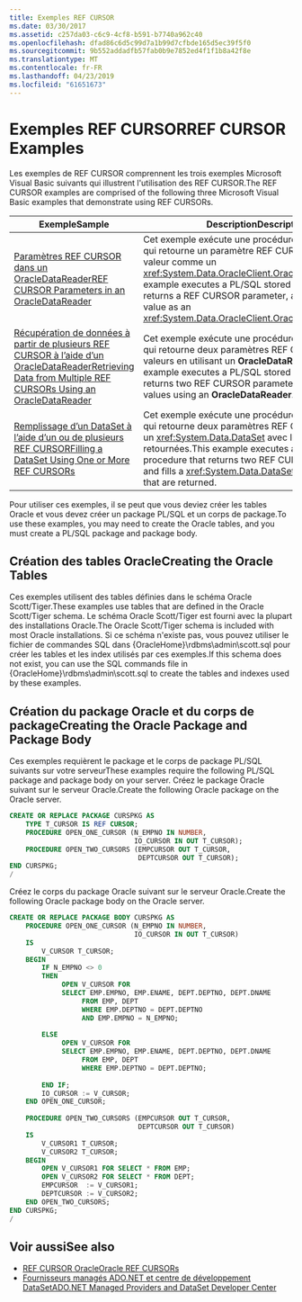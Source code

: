```yaml
---
title: Exemples REF CURSOR
ms.date: 03/30/2017
ms.assetid: c257da03-c6c9-4cf8-b591-b7740a962c40
ms.openlocfilehash: dfad86c6d5c99d7a1b99d7cfbde165d5ec39f5f0
ms.sourcegitcommit: 9b552addadfb57fab0b9e7852ed4f1f1b8a42f8e
ms.translationtype: MT
ms.contentlocale: fr-FR
ms.lasthandoff: 04/23/2019
ms.locfileid: "61651673"
---
```

# <a name="ref-cursor-examples"></a><span data-ttu-id="ac0a0-102">Exemples REF CURSOR</span><span class="sxs-lookup"><span data-stu-id="ac0a0-102">REF CURSOR Examples</span></span>
<span data-ttu-id="ac0a0-103">Les exemples de REF CURSOR comprennent les trois exemples Microsoft Visual Basic suivants qui illustrent l'utilisation des REF CURSOR.</span><span class="sxs-lookup"><span data-stu-id="ac0a0-103">The REF CURSOR examples are comprised of the following three Microsoft Visual Basic examples that demonstrate using REF CURSORs.</span></span>  
  
|<span data-ttu-id="ac0a0-104">Exemple</span><span class="sxs-lookup"><span data-stu-id="ac0a0-104">Sample</span></span>|<span data-ttu-id="ac0a0-105">Description</span><span class="sxs-lookup"><span data-stu-id="ac0a0-105">Description</span></span>|  
|------------|-----------------|  
|[<span data-ttu-id="ac0a0-106">Paramètres REF CURSOR dans un OracleDataReader</span><span class="sxs-lookup"><span data-stu-id="ac0a0-106">REF CURSOR Parameters in an OracleDataReader</span></span>](../../../../docs/framework/data/adonet/ref-cursor-parameters-in-an-oracledatareader.md)|<span data-ttu-id="ac0a0-107">Cet exemple exécute une procédure stockée PL/SQL qui retourne un paramètre REF CURSOR et lit la valeur comme un <xref:System.Data.OracleClient.OracleDataReader>.</span><span class="sxs-lookup"><span data-stu-id="ac0a0-107">This example executes a PL/SQL stored procedure that returns a REF CURSOR parameter, and reads the value as an <xref:System.Data.OracleClient.OracleDataReader>.</span></span>|  
|[<span data-ttu-id="ac0a0-108">Récupération de données à partir de plusieurs REF CURSOR à l’aide d’un OracleDataReader</span><span class="sxs-lookup"><span data-stu-id="ac0a0-108">Retrieving Data from Multiple REF CURSORs Using an OracleDataReader</span></span>](../../../../docs/framework/data/adonet/retrieving-data-from-multiple-ref-cursors.md)|<span data-ttu-id="ac0a0-109">Cet exemple exécute une procédure stockée PL/SQL qui retourne deux paramètres REF CURSOR et lit les valeurs en utilisant un **OracleDataReader**.</span><span class="sxs-lookup"><span data-stu-id="ac0a0-109">This example executes a PL/SQL stored procedure that returns two REF CURSOR parameters, and reads the values using an **OracleDataReader**.</span></span>|  
|[<span data-ttu-id="ac0a0-110">Remplissage d’un DataSet à l’aide d’un ou de plusieurs REF CURSOR</span><span class="sxs-lookup"><span data-stu-id="ac0a0-110">Filling a DataSet Using One or More REF CURSORs</span></span>](../../../../docs/framework/data/adonet/filling-a-dataset-using-one-or-more-ref-cursors.md)|<span data-ttu-id="ac0a0-111">Cet exemple exécute une procédure stockée PL/SQL qui retourne deux paramètres REF CURSOR et remplit un <xref:System.Data.DataSet> avec les lignes qui sont retournées.</span><span class="sxs-lookup"><span data-stu-id="ac0a0-111">This example executes a PL/SQL stored procedure that returns two REF CURSOR parameters, and fills a <xref:System.Data.DataSet> with the rows that are returned.</span></span>|  
  
 <span data-ttu-id="ac0a0-112">Pour utiliser ces exemples, il se peut que vous deviez créer les tables Oracle et vous devez créer un package PL/SQL et un corps de package.</span><span class="sxs-lookup"><span data-stu-id="ac0a0-112">To use these examples, you may need to create the Oracle tables, and you must create a PL/SQL package and package body.</span></span>  
  
## <a name="creating-the-oracle-tables"></a><span data-ttu-id="ac0a0-113">Création des tables Oracle</span><span class="sxs-lookup"><span data-stu-id="ac0a0-113">Creating the Oracle Tables</span></span>  
 <span data-ttu-id="ac0a0-114">Ces exemples utilisent des tables définies dans le schéma Oracle Scott/Tiger.</span><span class="sxs-lookup"><span data-stu-id="ac0a0-114">These examples use tables that are defined in the Oracle Scott/Tiger schema.</span></span> <span data-ttu-id="ac0a0-115">Le schéma Oracle Scott/Tiger est fourni avec la plupart des installations Oracle.</span><span class="sxs-lookup"><span data-stu-id="ac0a0-115">The Oracle Scott/Tiger schema is included with most Oracle installations.</span></span> <span data-ttu-id="ac0a0-116">Si ce schéma n'existe pas, vous pouvez utiliser le fichier de commandes SQL dans {OracleHome}\rdbms\admin\scott.sql pour créer les tables et les index utilisés par ces exemples.</span><span class="sxs-lookup"><span data-stu-id="ac0a0-116">If this schema does not exist, you can use the SQL commands file in {OracleHome}\rdbms\admin\scott.sql to create the tables and indexes used by these examples.</span></span>  
  
## <a name="creating-the-oracle-package-and-package-body"></a><span data-ttu-id="ac0a0-117">Création du package Oracle et du corps de package</span><span class="sxs-lookup"><span data-stu-id="ac0a0-117">Creating the Oracle Package and Package Body</span></span>  
 <span data-ttu-id="ac0a0-118">Ces exemples requièrent le package et le corps de package PL/SQL suivants sur votre serveur</span><span class="sxs-lookup"><span data-stu-id="ac0a0-118">These examples require the following PL/SQL package and package body on your server.</span></span> <span data-ttu-id="ac0a0-119">Créez le package Oracle suivant sur le serveur Oracle.</span><span class="sxs-lookup"><span data-stu-id="ac0a0-119">Create the following Oracle package on the Oracle server.</span></span>  
  
```sql
CREATE OR REPLACE PACKAGE CURSPKG AS   
    TYPE T_CURSOR IS REF CURSOR;   
    PROCEDURE OPEN_ONE_CURSOR (N_EMPNO IN NUMBER,   
                               IO_CURSOR IN OUT T_CURSOR);   
    PROCEDURE OPEN_TWO_CURSORS (EMPCURSOR OUT T_CURSOR,   
                                DEPTCURSOR OUT T_CURSOR);  
END CURSPKG;  
/   
```  
  
 <span data-ttu-id="ac0a0-120">Créez le corps du package Oracle suivant sur le serveur Oracle.</span><span class="sxs-lookup"><span data-stu-id="ac0a0-120">Create the following Oracle package body on the Oracle server.</span></span>  
  
```sql
CREATE OR REPLACE PACKAGE BODY CURSPKG AS  
    PROCEDURE OPEN_ONE_CURSOR (N_EMPNO IN NUMBER,  
                               IO_CURSOR IN OUT T_CURSOR)  
    IS   
        V_CURSOR T_CURSOR;   
    BEGIN   
        IF N_EMPNO <> 0   
        THEN  
             OPEN V_CURSOR FOR   
             SELECT EMP.EMPNO, EMP.ENAME, DEPT.DEPTNO, DEPT.DNAME   
                  FROM EMP, DEPT   
                  WHERE EMP.DEPTNO = DEPT.DEPTNO   
                  AND EMP.EMPNO = N_EMPNO;  
  
        ELSE   
             OPEN V_CURSOR FOR   
             SELECT EMP.EMPNO, EMP.ENAME, DEPT.DEPTNO, DEPT.DNAME   
                  FROM EMP, DEPT   
                  WHERE EMP.DEPTNO = DEPT.DEPTNO;  
  
        END IF;  
        IO_CURSOR := V_CURSOR;   
    END OPEN_ONE_CURSOR;   
  
    PROCEDURE OPEN_TWO_CURSORS (EMPCURSOR OUT T_CURSOR,  
                                DEPTCURSOR OUT T_CURSOR)  
    IS   
        V_CURSOR1 T_CURSOR;   
        V_CURSOR2 T_CURSOR;   
    BEGIN   
        OPEN V_CURSOR1 FOR SELECT * FROM EMP;  
        OPEN V_CURSOR2 FOR SELECT * FROM DEPT;  
        EMPCURSOR  := V_CURSOR1;   
        DEPTCURSOR := V_CURSOR2;   
    END OPEN_TWO_CURSORS;   
END CURSPKG;  
/  
```  
  
## <a name="see-also"></a><span data-ttu-id="ac0a0-121">Voir aussi</span><span class="sxs-lookup"><span data-stu-id="ac0a0-121">See also</span></span>

- [<span data-ttu-id="ac0a0-122">REF CURSOR Oracle</span><span class="sxs-lookup"><span data-stu-id="ac0a0-122">Oracle REF CURSORs</span></span>](../../../../docs/framework/data/adonet/oracle-ref-cursors.md)
- [<span data-ttu-id="ac0a0-123">Fournisseurs managés ADO.NET et centre de développement DataSet</span><span class="sxs-lookup"><span data-stu-id="ac0a0-123">ADO.NET Managed Providers and DataSet Developer Center</span></span>](https://go.microsoft.com/fwlink/?LinkId=217917)

